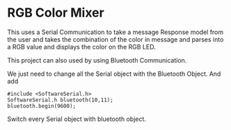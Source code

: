 # RGB Color Mixer

This uses a Serial Communication to take a message Response model from the user and takes the combination of the color in message and parses into a RGB value and displays the color on the RGB LED.

This project can also used by using Bluetooth Communication.

We just need to change all the Serial object with the Bluetooth Object.
And add
```terminal
#include <SoftwareSerial.h>
SoftwareSerial.h bluetooth(10,11);
bluetooth.begin(9600);
```
Switch every Serial object with bluetooth object.
